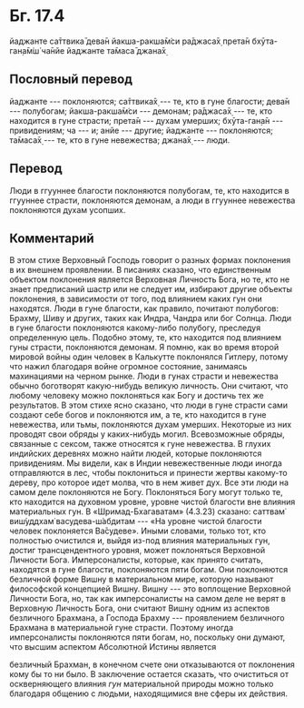 # Бг. 17.4
йаджанте са̄ттвика̄ дева̄н
йакша-ракша̄м̇си ра̄джаса̄х̣
прета̄н бхӯта-ган̣а̄м̇ш́ ча̄нйе
йаджанте та̄маса̄ джана̄х̣
## Пословный перевод

йаджанте --- поклоняются; са̄ттвика̄х̣ --- те, кто в гуне благости; дева̄н
--- полубогам; йакша-ракша̄м̇си --- демонам; ра̄джаса̄х̣ --- те, кто
находится в гуне страсти; прета̄н --- духам умерших; бхӯта-ган̣а̄н ---
привидениям; ча --- и; анйе --- другие; йаджанте --- поклоняются;
та̄маса̄х̣ --- те, кто в гуне невежества; джана̄х̣ --- люди.

## Перевод

Люди в ггууннее благости поклоняются полубогам, те, кто находится в
ггууннее страсти, поклоняются демонам, а люди в ггууннее невежества
поклоняются духам усопших.

## Комментарий

В этом стихе Верховный Господь говорит о разных формах поклонения в их
внешнем проявлении. В писаниях сказано, что единственным объектом
поклонения является Верховная Личность Бога, но те, кто не знает
предписаний шастр или не следует им, избирают другие объекты поклонения,
в зависимости от того, под влиянием каких гун они находятся. Люди в гуне
благости, как правило, почитают полубогов: Брахму, Шиву и других, таких
как Индра, Чандра или бог Солнца. Люди в гуне благости поклоняются
какому-либо полубогу, преследуя определенную цель. Подобно этому, те,
кто находится под влиянием гуны страсти, поклоняются демонам. Я помню,
как во время второй мировой войны один человек в Калькутте поклонялся
Гитлеру, потому что нажил благодаря войне огромное состояние, занимаясь
махинациями на черном рынке. Люди в гунах страсти и невежества обычно
боготворят какую-нибудь великую личность. Они считают, что любому
человеку можно поклоняться как Богу и достичь тех же результатов. В этом
стихе ясно сказано, что люди в гуне страсти сами создают себе богов и
поклоняются им, а те, кто находится в гуне невежества, или тьмы,
поклоняются духам умерших. Некоторые из них проводят свои обряды у
каких-нибудь могил. Всевозможные обряды, связанные с сексом, также
относятся к гуне невежества. В глухих индийских деревнях можно найти
людей, которые поклоняются привидениям. Мы видели, как в Индии
невежественные люди иногда отправляются в лес, чтобы поклониться и
принести жертвы какому-то дереву, про которое идет молва, что в нем
живет дух. Все эти люди на самом деле поклоняются не Богу. Поклоняться
Богу могут только те, кто находится на духовном уровне, уровне чистой
благости вне влияния материальных гун. В «Шримад-Бхагаватам» (4.3.23)
сказано: саттвам̇ виш́уддхам̇ васудева-ш́абдитам --- «На уровне чистой
благости человек поклоняется Ва̄судеве». Иными словами, только тот, кто
полностью очистился и, выйдя из-под влияния материальных гун, достиг
трансцендентного уровня, может поклоняться Верховной Личности Бога.
Имперсоналисты, которые, как принято считать, находятся в гуне благости,
поклоняются пяти богам. Они поклоняются безличной форме Вишну в
материальном мире, которую называют философской концепцией Вишну. Вишну
--- это воплощение Верховной Личности Бога, но, так как имперсоналисты
на самом деле не верят в Верховную Личность Бога, они считают Вишну
одним из аспектов безличного Брахмана, а Господа Брахму --- проявлением
безличного Брахмана в материальной гуне страсти. Поэтому иногда
имперсоналисты поклоняются пяти богам, но, поскольку они думают, что
высшим аспектом Абсолютной Истины является

безличный Брахман, в конечном счете они отказываются от поклонения кому
бы то ни было. В заключение остается сказать, что очиститься от
оскверняющего влияния *гун* материальной природы можно только благодаря
общению с людьми, находящимися вне сферы их действия.
